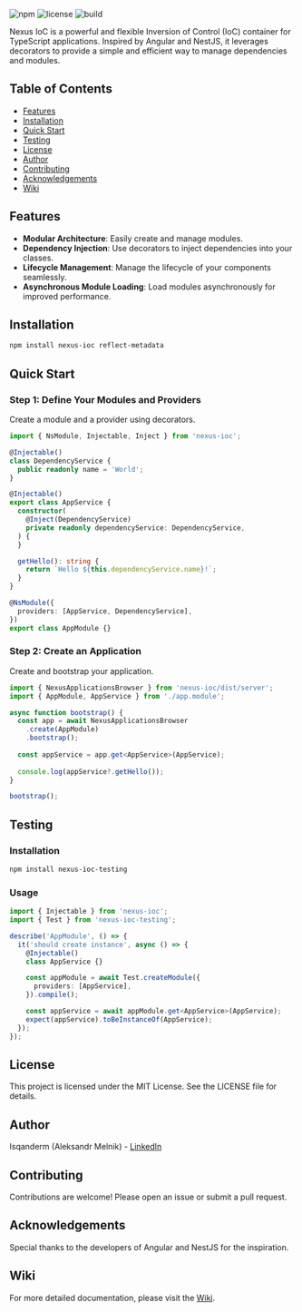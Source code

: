 ![npm](https://img.shields.io/npm/v/nexus-ioc)
![license](https://img.shields.io/npm/l/nexus-ioc)
![build](https://img.shields.io/github/actions/workflow/status/Isqanderm/ioc/build.yml)

Nexus IoC is a powerful and flexible Inversion of Control (IoC) container for TypeScript applications. Inspired by Angular and NestJS, it leverages decorators to provide a simple and efficient way to manage dependencies and modules.

## Table of Contents

- [Features](#features)
- [Installation](#installation)
- [Quick Start](#quick-start)
- [Testing](#testing)
- [License](#license)
- [Author](#author)
- [Contributing](#contributing)
- [Acknowledgements](#acknowledgements)
- [Wiki](#wiki)

## Features

- **Modular Architecture**: Easily create and manage modules.
- **Dependency Injection**: Use decorators to inject dependencies into your classes.
- **Lifecycle Management**: Manage the lifecycle of your components seamlessly.
- **Asynchronous Module Loading**: Load modules asynchronously for improved performance.

## Installation

```bash
npm install nexus-ioc reflect-metadata
```

## Quick Start

### Step 1: Define Your Modules and Providers

Create a module and a provider using decorators.

```typescript
import { NsModule, Injectable, Inject } from 'nexus-ioc';

@Injectable()
class DependencyService {
  public readonly name = 'World';
}

@Injectable()
export class AppService {
  constructor(
    @Inject(DependencyService)
    private readonly dependencyService: DependencyService,
  ) {
  }

  getHello(): string {
    return `Hello ${this.dependencyService.name}!`;
  }
}

@NsModule({
  providers: [AppService, DependencyService],
})
export class AppModule {}
```

### Step 2: Create an Application

Create and bootstrap your application.

```typescript
import { NexusApplicationsBrowser } from 'nexus-ioc/dist/server';
import { AppModule, AppService } from './app.module';

async function bootstrap() {
  const app = await NexusApplicationsBrowser
    .create(AppModule)
    .bootstrap();
  
  const appService = app.get<AppService>(AppService);
  
  console.log(appService?.getHello());
}

bootstrap();

```

## Testing

### Installation

```bash
npm install nexus-ioc-testing
```

### Usage 

```typescript
import { Injectable } from 'nexus-ioc';
import { Test } from 'nexus-ioc-testing';

describe('AppModule', () => {
  it('should create instance', async () => {
    @Injectable()
    class AppService {}

    const appModule = await Test.createModule({
      providers: [AppService],
    }).compile();

    const appService = await appModule.get<AppService>(AppService);
    expect(appService).toBeInstanceOf(AppService);
  });
});
```

## License

This project is licensed under the MIT License. See the LICENSE file for details.

## Author

Isqanderm (Aleksandr Melnik) - [LinkedIn](www.linkedin.com/in/isqander-melnik)

## Contributing

Contributions are welcome! Please open an issue or submit a pull request.

## Acknowledgements

Special thanks to the developers of Angular and NestJS for the inspiration.

## Wiki

For more detailed documentation, please visit the [Wiki](https://github.com/Isqanderm/ioc/wiki).
